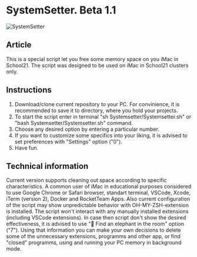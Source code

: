 # SystemSetter. Beta 1.1

![SystemSetter](Technical/Fast_and_Clean.png)

## Article

This is a special script let you free some memory space on you iMac in School21.
The script was designed to be used on iMac in School21 clusters only.

## Instructions

1. Download/clone current repository to your PC. For convinience, it is recommended to save it to directory, where you hold your projects.
2. To start the script enter in terminal "sh Systemsetter/Systemsetter.sh" or "bash Systemsetter/Systemsetter.sh" command.
3. Choose any desired option by entering a particular number.
4. If you want to customize some specifics into your liking, it is advised to set preferences with "Settings" option ("0").
5. Have fun.

## Technical information

Current version supports cleaning out space according to specific characteristics.
A common user of iMac in educational purposes considered to use Google Chrome or Safari browser, standart terminal, VSCode, Xcode, iTerm (version 2), Docker and RocketTeam Apps.
Also current configuration of the script may show unpredictable behavior with OH-MY-ZSH-extension is installed.
The script won't interact with any manually installed extensions (including VSCode extensions).
In case then script don't show the desired effectiveness, it is advised to use "🐘 Find an elephant in the room" option ("7"). Using that information you can make your own decisions to delete some of the unnecessary extensions, programms and other app, or find "closed" programms, using and running your PC memory in background mode.